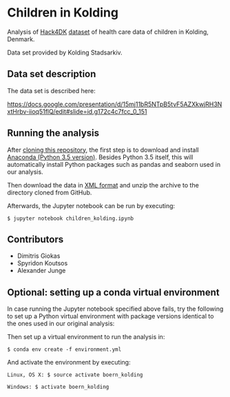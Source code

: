 # Children in Kolding

Analysis of [Hack4DK](https://hack4.dk/) [dataset](https://docs.google.com/spreadsheets/d/1hDJItyQqaeRTbo30C1y4fHPzp4Q4tlQHoCCKSJwv2iQ/edit#gid=0)
of health care data of children in Kolding, Denmark.

Data set provided by Kolding Stadsarkiv.

## Data set description

The data set is described here:

https://docs.google.com/presentation/d/15mj11bR5NTpB5tvF5AZXkwjRH3NxtHrbv-iioq51flQ/edit#slide=id.g172c4c7fcc_0_151

## Running the analysis

After [cloning this repository](https://help.github.com/articles/cloning-a-repository/),
the first step is to download and install [Anaconda (Python 3.5 version)](https://www.continuum.io/downloads).
Besides Python 3.5 itself, this will automatically install Python packages such as pandas and seaborn used in our analysis.

Then download the data in [XML format](http://www.komda.dk/hack4dk/KoldingKommune/BoernXML.zip) and unzip
the archive to the directory cloned from GitHub.

Afterwards, the Jupyter notebook can be run by executing:

```
$ jupyter notebook children_kolding.ipynb
```

## Contributors

- Dimitris Giokas
- Spyridon Koutsos
- Alexander Junge 

## Optional: setting up a conda virtual environment

In case running the Jupyter notebook specified above fails,
try the following to set up a Python virtual environment with package versions
identical to the ones used in our original analysis:

Then set up a virtual environment to run the analysis in:

```
$ conda env create -f environment.yml
```

And activate the environment by executing:

```
Linux, OS X: $ source activate boern_kolding

Windows: $ activate boern_kolding
```
